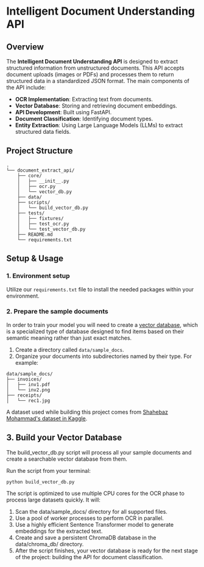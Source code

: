 # Intelligent Document Understanding API

## Overview

The **Intelligent Document Understanding API** is designed to extract structured information from unstructured documents. This API accepts document uploads (images or PDFs) and processes them to return structured data in a standardized JSON format. The main components of the API include:

- **OCR Implementation**: Extracting text from documents.
- **Vector Database**: Storing and retrieving document embeddings.
- **API Development**: Built using FastAPI.
- **Document Classification**: Identifying document types.
- **Entity Extraction**: Using Large Language Models (LLMs) to extract structured data fields.

## Project Structure
```
.
└── document_extract_api/
    ├── core/
    │   ├── __init__.py
    │   ├── ocr.py
    │   └── vector_db.py
    ├── data/
    ├── scripts/
    │   └── build_vector_db.py
    ├── tests/
    │   ├── fixtures/
    │   ├── test_ocr.py
    │   └── test_vector_db.py
    ├── README.md
    └── requirements.txt
```

## Setup & Usage

### 1. Environment setup
Utilize our `requirements.txt` file to install the needed packages within your environment.

### 2. Prepare the sample documents
In order to train your model you will need to create a [vector database](https://en.wikipedia.org/wiki/Vector_database), which is a specialized type of database designed to find items based on their semantic meaning rather than just exact matches.

1. Create a directory called `data/sample_docs`.
2. Organize your documents into subdirectories named by their type. For example:
```
data/sample_docs/
├── invoices/
│   ├── inv1.pdf
│   └── inv2.png
├── receipts/
│   └── rec1.jpg
```

A dataset used while building this project comes from [Shahebaz Mohammad's dataset in Kaggle](https://www.kaggle.com/datasets/shaz13/real-world-documents-collections).

## 3. Build your Vector Database
The build_vector_db.py script will process all your sample documents and create a searchable vector database from them.

Run the script from your terminal:
```bash
python build_vector_db.py
```
The script is optimized to use multiple CPU cores for the OCR phase to process large datasets quickly. It will:

1. Scan the data/sample_docs/ directory for all supported files.
2. Use a pool of worker processes to perform OCR in parallel.
3. Use a highly efficient Sentence Transformer model to generate embeddings for the extracted text.
4. Create and save a persistent ChromaDB database in the data/chroma_db/ directory.
5. After the script finishes, your vector database is ready for the next stage of the project: building the API for document classification.
